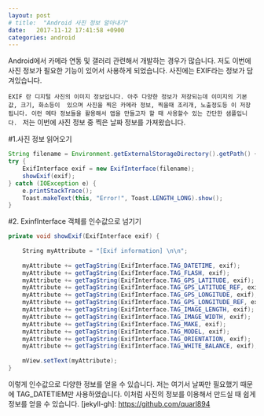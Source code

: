 ```yaml
---
layout: post
# title:  "Android 사진 정보 알아내기"
date:   2017-11-12 17:41:58 +0900
categories: android
---
```

Android에서 카메라 연동 및 갤러리 관련해서 개발하는 경우가 많습니다.
저도 이번에 사진 정보가 필요한 기능이 있어서 사용하게 되었습니다.
사진에는 EXIF라는 정보가 담겨있습니다.

`EXIF 란 디지털 사진의 이미지 정보입니다. 아주 다양한 정보가 저장되는데 이미지의 기본값, 크기, 화소등이  있으며 사진을 찍은 카메라 정보, 찍을때 조리개, 노출정도등 이 저장됩니다. 이런 메타 정보들을 활용해서 앱을 만들고자 할 때 사용할수 있는 간단한 샘플입니다.
`
저는 이번에 사진 정보 중 찍은 날짜 정보를 가져왔습니다.

#1.사진 정보 읽어오기

```java
String filename = Environment.getExternalStorageDirectory().getPath() + "/20140705_162816.jpg";
try {
    ExifInterface exif = new ExifInterface(filename);
    showExif(exif);
} catch (IOException e) {
    e.printStackTrace();
    Toast.makeText(this, "Error!", Toast.LENGTH_LONG).show();
}
```

#2. ExinfInterface 객체를 인수값으로 넘기기


```java
private void showExif(ExifInterface exif) {
     
    String myAttribute = "[Exif information] \n\n";
     
    myAttribute += getTagString(ExifInterface.TAG_DATETIME, exif);
    myAttribute += getTagString(ExifInterface.TAG_FLASH, exif);
    myAttribute += getTagString(ExifInterface.TAG_GPS_LATITUDE, exif);
    myAttribute += getTagString(ExifInterface.TAG_GPS_LATITUDE_REF, exif);
    myAttribute += getTagString(ExifInterface.TAG_GPS_LONGITUDE, exif);
    myAttribute += getTagString(ExifInterface.TAG_GPS_LONGITUDE_REF, exif);
    myAttribute += getTagString(ExifInterface.TAG_IMAGE_LENGTH, exif);
    myAttribute += getTagString(ExifInterface.TAG_IMAGE_WIDTH, exif);
    myAttribute += getTagString(ExifInterface.TAG_MAKE, exif);
    myAttribute += getTagString(ExifInterface.TAG_MODEL, exif);
    myAttribute += getTagString(ExifInterface.TAG_ORIENTATION, exif);
    myAttribute += getTagString(ExifInterface.TAG_WHITE_BALANCE, exif);
     
    mView.setText(myAttribute);
}
```
이렇게 인수값으로 다양한 정보를 얻을 수 있습니다. 저는 여기서 날짜만 필요했기 때문에 TAG_DATETIEM만 사용하였습니다.
이처럼 사진의 정보를 이용해서 만드실 때 쉽게 정보를 얻을 수 있습니다.
[jekyll-gh]:   https://github.com/quarl894
